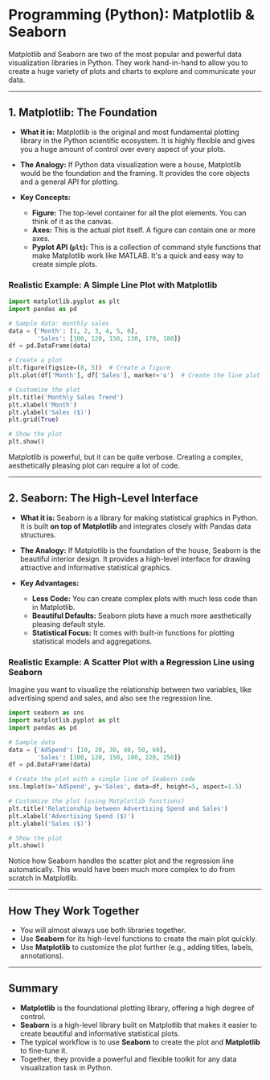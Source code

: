# Programming (Python): Matplotlib & Seaborn

Matplotlib and Seaborn are two of the most popular and powerful data visualization libraries in Python. They work hand-in-hand to allow you to create a huge variety of plots and charts to explore and communicate your data.

---

## 1. Matplotlib: The Foundation

*   **What it is:** Matplotlib is the original and most fundamental plotting library in the Python scientific ecosystem. It is highly flexible and gives you a huge amount of control over every aspect of your plots.

*   **The Analogy:** If Python data visualization were a house, Matplotlib would be the foundation and the framing. It provides the core objects and a general API for plotting.

*   **Key Concepts:**
    -   **Figure:** The top-level container for all the plot elements. You can think of it as the canvas.
    -   **Axes:** This is the actual plot itself. A figure can contain one or more axes.
    -   **Pyplot API (`plt`):** This is a collection of command style functions that make Matplotlib work like MATLAB. It's a quick and easy way to create simple plots.

### Realistic Example: A Simple Line Plot with Matplotlib

```python
import matplotlib.pyplot as plt
import pandas as pd

# Sample data: monthly sales
data = {'Month': [1, 2, 3, 4, 5, 6], 
        'Sales': [100, 120, 150, 130, 170, 180]}
df = pd.DataFrame(data)

# Create a plot
plt.figure(figsize=(8, 5))  # Create a figure
plt.plot(df['Month'], df['Sales'], marker='o')  # Create the line plot

# Customize the plot
plt.title('Monthly Sales Trend')
plt.xlabel('Month')
plt.ylabel('Sales ($)')
plt.grid(True)

# Show the plot
plt.show()
```

Matplotlib is powerful, but it can be quite verbose. Creating a complex, aesthetically pleasing plot can require a lot of code.

---

## 2. Seaborn: The High-Level Interface

*   **What it is:** Seaborn is a library for making statistical graphics in Python. It is built **on top of Matplotlib** and integrates closely with Pandas data structures.

*   **The Analogy:** If Matplotlib is the foundation of the house, Seaborn is the beautiful interior design. It provides a high-level interface for drawing attractive and informative statistical graphics.

*   **Key Advantages:**
    -   **Less Code:** You can create complex plots with much less code than in Matplotlib.
    -   **Beautiful Defaults:** Seaborn plots have a much more aesthetically pleasing default style.
    -   **Statistical Focus:** It comes with built-in functions for plotting statistical models and aggregations.

### Realistic Example: A Scatter Plot with a Regression Line using Seaborn

Imagine you want to visualize the relationship between two variables, like advertising spend and sales, and also see the regression line.

```python
import seaborn as sns
import matplotlib.pyplot as plt
import pandas as pd

# Sample data
data = {'AdSpend': [10, 20, 30, 40, 50, 60],
        'Sales': [100, 120, 150, 180, 220, 250]}
df = pd.DataFrame(data)

# Create the plot with a single line of Seaborn code
sns.lmplot(x='AdSpend', y='Sales', data=df, height=5, aspect=1.5)

# Customize the plot (using Matplotlib functions)
plt.title('Relationship between Advertising Spend and Sales')
plt.xlabel('Advertising Spend ($)')
plt.ylabel('Sales ($)')

# Show the plot
plt.show()
```

Notice how Seaborn handles the scatter plot and the regression line automatically. This would have been much more complex to do from scratch in Matplotlib.

---

## How They Work Together

-   You will almost always use both libraries together.
-   Use **Seaborn** for its high-level functions to create the main plot quickly.
-   Use **Matplotlib** to customize the plot further (e.g., adding titles, labels, annotations).

---

## Summary

-   **Matplotlib** is the foundational plotting library, offering a high degree of control.
-   **Seaborn** is a high-level library built on Matplotlib that makes it easier to create beautiful and informative statistical plots.
-   The typical workflow is to use **Seaborn** to create the plot and **Matplotlib** to fine-tune it.
-   Together, they provide a powerful and flexible toolkit for any data visualization task in Python.
